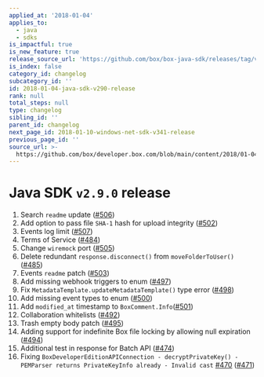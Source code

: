 ```yaml
---
applied_at: '2018-01-04'
applies_to:
  - java
  - sdks
is_impactful: true
is_new_feature: true
release_source_url: 'https://github.com/box/box-java-sdk/releases/tag/v2.9.0'
is_index: false
category_id: changelog
subcategory_id: ''
id: 2018-01-04-java-sdk-v290-release
rank: null
total_steps: null
type: changelog
sibling_id: ''
parent_id: changelog
next_page_id: 2018-01-10-windows-net-sdk-v341-release
previous_page_id: ''
source_url: >-
  https://github.com/box/developer.box.com/blob/main/content/2018/01-04-java-sdk-v290-release.md
---
```

# Java SDK `v2.9.0` release

1. Search `readme` update ([#506](https://github.com/box/box-java-sdk/pull/506))
2. Add option to pass file `SHA-1` hash for upload integrity ([#502](https://github.com/box/box-java-sdk/pull/502))
3. Events log limit ([#507](https://github.com/box/box-java-sdk/pull/507))
4. Terms of Service ([#484](https://github.com/box/box-java-sdk/pull/484))
5. Change `wiremock` port ([#505](https://github.com/box/box-java-sdk/pull/505))
6. Delete redundant `response.disconnect()` from `moveFolderToUser()` ([#485](https://github.com/box/box-java-sdk/pull/485))
7. Events `readme` patch ([#503](https://github.com/box/box-java-sdk/pull/503))
8. Add missing webhook triggers to enum ([#497](https://github.com/box/box-java-sdk/pull/497))
9. Fix `MetadataTemplate.updateMetadataTemplate()` type error ([#498](https://github.com/box/box-java-sdk/pull/498))
10. Add missing event types to enum ([#500](https://github.com/box/box-java-sdk/pull/500))
11. Add `modified_at` timestamp to `BoxComment.Info`([#501](https://github.com/box/box-java-sdk/pull/501))
12. Collaboration whitelists ([#492](https://github.com/box/box-java-sdk/pull/492))
13. Trash empty body patch ([#495](https://github.com/box/box-java-sdk/pull/495))
14. Adding support for indefinite Box file locking by allowing null expiration ([#494](https://github.com/box/box-java-sdk/pull/494))
15. Additional test in response for Batch API ([#474](https://github.com/box/box-java-sdk/pull/474))
16. Fixing `BoxDeveloperEditionAPIConnection - decryptPrivateKey() - PEMParser returns PrivateKeyInfo already - Invalid cast` [#470](https://github.com/box/box-java-sdk/pull/470) ([#471](https://github.com/box/box-java-sdk/pull/471))